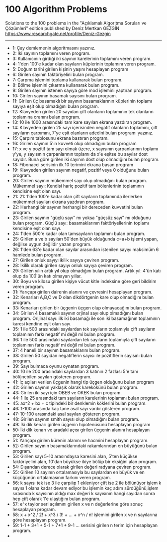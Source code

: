 # 100 Algorithm Problems 

Solutions to the 100 problems in the "Açıklamalı Algoritma Soruları ve Çözümleri" edition published by Deniz Mertkan GEZGİN
https://www.researchgate.net/profile/Deniz-Gezgin

---------------
- 1: Çay demlemenin algoritmasını yazınız.
- 2: İki sayının toplamını veren program.
- 3: Kullanıcının girdiği iki sayının karelerinin toplamını veren program.
- 4: 1'den 100'e kadar olan sayıların küplerinin toplamını veren program.
- 5: Doğum tarihi girilen kişinin yaşını hesaplayan program
- 6: Girilen sayının faktöriyelini bulan program.
- 7: Çarpma işlemini toplama kullanarak bulan program.
- 8: Bölme işlemini çıkarma kullanarak bulan program.
- 9: Girilen sayının istenen sayıya göre mod işlemini yaptıran program.
- 10: Girilen sayının basamak sayısını bulan program.
- 11: Girilen üç basamaklı bir sayının basamaklarının küplerinin toplamı sayıya eşit olup olmadığını bulan program.
- 12: Klavyeden girilen 20 sayıdan çift olanların toplamının tek olanların toplamına oranını bulan program.
- 13: 10 ile 1000 arasındaki tam kare sayıları ekrana yazdıran program.
- 14: Klavyeden girilen 25 sayı içerisinden negatif olanların toplamını, çift sayıların çarpımını, 7'ye eşit olanların adedini bulan programı yazınız.
- 15: Çarpım tablosunu ekrana bastıran program.
- 16: Girilen sayının 5'in kuvveti olup olmadığını bulan program
- 17: x ve y pozitif tam sayı olmak üzere, x sayısının çarpanlarının toplamı y'ye, y sayısının çarpanlarının toplamı da x'e eşitse bu sayılar dost sayıdır. Buna göre girilen iki sayının dost olup olmadığını bulan program.
- 18: Fibonacci serisinin ilk 10 terimini ekrana basan program
- 19: Klavyeden girilen sayının negatif, pozitif veya 0 olduğunu bulan program.
- 20: Girilen sayının mükemmel sayı olup olmadığını bulan program. Mükemmel sayı: Kendisi hariç pozitif tam bölenlerinin toplamının kendisine eşit olan sayı.
- 21: 21: 1'den 100'e kadar olan çift sayıların toplamında ilerlerken mükemmel sayıları ekrana yazdıran program.
- 22: Herhangi bir sayının herhangi bir dereceden kuvvetini bulan program.
- 23: Girilen sayının "güçlü sayı" mı yoksa "güçsüz sayı" mı olduğunu bulan program. Güçlü sayı: basamaklarının faktöriyellerinin toplamı kendisine eşit olan sayı.
- 24: 1'den 500'e kadar olan tamsayıların toplamını bulan program.
- 25: Girilen a ve b sayıları 50'den büyük olduğunda c=a+b işlemi yapan, değilse uygun değildir yazan program.
- 26: 1'den 63'e kadar olan sayılar arasından istenilen sayıyı maksimüm 6 hamlede bulan program.
- 27: Girilen onluk sayıyı ikilik sayıya çeviren program.
- 28: İkilik olarak girilen sayıyı onluk sayıya çeviren program.
- 29: Girilen yılın artık yıl olup olmadığını bulan program. Artık yıl: 4'ün katı olup da 100'ün katı olmayan yıllar.
- 30: Boyu ve kilosu girilen kişiye vücut kitle indeksine göre geri bildirim veren program.
- 31: Yarıçapı girilen dairenin alanını ve çevresini hesaplayan program.
- 32: Kenarları A,B,C ve D olan dikdörtgenin kare olup olmadığını bulan program.
- 33: Kenarları girilen bir üçgenin üçgen olup olmayacağını bulan program.
- 34: Girilen 4 basamaklı sayının orjinal sayı olup olmadığını bulan program. Orijinal sayı: ilk iki basamağı ile son iki basamağının toplamının karesi kendine eşit olan sayı.
- 35: 1 ile 500 arasındaki sayılardan tek sayıların toplamıyla çift sayıların toplamının farkı negatif mi değil mi bulan program.
- 36: 1 ile 500 arasındaki sayılardan tek sayıların toplamıyla çift sayıların toplamının farkı negatif mi değil mi bulan program.
- 37: 4 haneli bir sayının basamaklarını bulan program.
- 38: Girilen 50 sayıdan negatiflerin sayısı ile pozitiflerin sayısını bulan program.
- 39: Sayı bulmaca oyunu oynatan program.
- 40: 10 ile 200 arasındaki sayılardan 3 katının 2 fazlası 5'e tam bölünebilen sayıları gösteren program.
- 41: İç açıları verilen üçgenin hangi tip üçgen olduğunu bulan program
- 42: Girilen sayının yaklaşık olarak karekökünü bulan program.
- 43: Girilen iki sayı için OBEB ve OKEK bulan program.
- 44: 1 ile 25 arasındaki tam sayıların karelerinin toplamını bulan program.
- 45: ax^2 + bx + c tipindeki bir denklemin köklerini bulan program.
- 46: 1-100 arasında kaç tane asal sayı vardır gösteren program.
- 47: 10-100 arasındaki asal sayıları gösteren program.
- 48: Girilen sayının smith sayısı olup olmadığını bulan program.
- 49: İki dik kenarı girilen üçgenin hipotenüsünü hesaplayan program
- 50: İki dik kenarı ve aradaki açısı girilen üçgenin alanını hesaplayan program.
- 51: Yarıçapı girilen kürenin alanını ve hacmini hesaplayan program.
- 52: Girilen sayının basamaklarındaki rakamlarından en büyüğünü bulan program.
- 53: Girilen sayı 5-10 arasındaysa karesini alan, 5'ten küçükse faktöriyelini alan, 10'dan büyükse ikiye bölüp bir eksiğini alan program.
- 54: Dışarıdan derece olarak girilen değeri radyana çeviren program.
- 55: Girilen 10 sayının ortalamasıyla bu sayılardan en büyük ve en küçüğünün ortalamasının farkını veren program.
- 56: k sayısı tek ise 3 ile çarpılıp 1 ekleniyor çift ise 2 ile bölünüyor işlem k sayısı 1 olana kadar devam ediyor bu işlemin kaç adım sürdüğünü,işlem sırasında k sayısının aldığı max değeri k sayısının hangi sayıdan sonra hep çift olarak 1'e ulaştığını bulan program.
- 57: e^x taylor seri açılımını girilen x ve n değerlerine göre sonuç hesaplayan program.
- 58: x + x^2 / 2! + x^3 / 3! + ... + x^n / n! işlemini girilen x ve n sayılarına göre hesaplayan program.
- 59: 1-1 + 3+1 + 5-1 + 7+1 + 9-1 ... serisini girilen n terim için hesaplayan program.
- 


